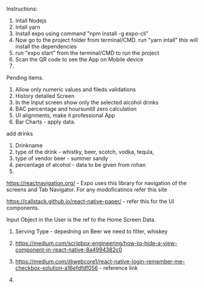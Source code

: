 
Instructions:

1. Intall Nodejs 
2. Intall yarn 
3. Install expo using command "npm install -g expo-cli"
4. Now go to the project folder from terminal/CMD. run "yarn intall" this will install the dependencies
5. run "expo start" from the terminal/CMD to run the project 
6. Scan the QR code to see the App on Mobile device
7. 


Pending items.

1. Allow only numeric values and fileds validations
2. History detailed Screen
3. In the Input screen show only the selected alcohol drinks
4. BAC percentage and hoursunitll zero calculation
5. UI alignments, make it professional App
6. Bar Charts - apply data.




add drinks

1. Drinkname
2. type of the drink - whistky, beer, scotch, vodka, tequla, 
3. type of vendor  beer - summer sandy
4. percentage of alcohol  - data to be given from rohan
5. 




https://reactnavigation.org/ - Expo uses this library for navigation of the screens and Tab Navigator. For any modoficatinos refer this site 


https://callstack.github.io/react-native-paper/ - refer this for the UI components.


Input Object in the User is the ref to the Home Screen Data.


1. Serving Type - depedning on Beer we need to filter, whiskey
 
2. https://medium.com/scripbox-engineering/how-to-hide-a-view-component-in-react-native-8a4994382c0
3. https://medium.com/@webcore1/react-native-login-remember-me-checkbox-solution-a16efdfdf056 - reference link
4. 
